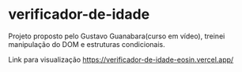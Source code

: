 # verificador-de-idade

Projeto proposto pelo Gustavo Guanabara(curso em vídeo), treinei manipulação do DOM e estruturas condicionais.

Link para visualização https://verificador-de-idade-eosin.vercel.app/
